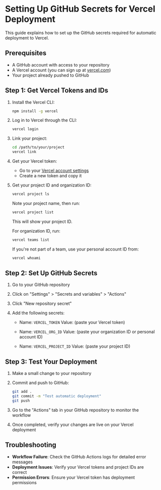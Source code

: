 # Setting Up GitHub Secrets for Vercel Deployment

This guide explains how to set up the GitHub secrets required for automatic deployment to Vercel.

## Prerequisites

- A GitHub account with access to your repository
- A Vercel account (you can sign up at [vercel.com](https://vercel.com))
- Your project already pushed to GitHub

## Step 1: Get Vercel Tokens and IDs

1. Install the Vercel CLI:
   ```bash
   npm install -g vercel
   ```

2. Log in to Vercel through the CLI:
   ```bash
   vercel login
   ```

3. Link your project:
   ```bash
   cd /path/to/your/project
   vercel link
   ```

4. Get your Vercel token:
   - Go to your [Vercel account settings](https://vercel.com/account/tokens)
   - Create a new token and copy it

5. Get your project ID and organization ID:
   ```bash
   vercel project ls
   ```
   Note your project name, then run:
   ```bash
   vercel project list
   ```
   This will show your project ID.

   For organization ID, run:
   ```bash
   vercel teams list
   ```
   If you're not part of a team, use your personal account ID from:
   ```bash
   vercel whoami
   ```

## Step 2: Set Up GitHub Secrets

1. Go to your GitHub repository
2. Click on "Settings" > "Secrets and variables" > "Actions"
3. Click "New repository secret"
4. Add the following secrets:

   - Name: `VERCEL_TOKEN`
     Value: (paste your Vercel token)

   - Name: `VERCEL_ORG_ID`
     Value: (paste your organization ID or personal account ID)

   - Name: `VERCEL_PROJECT_ID`
     Value: (paste your project ID)

## Step 3: Test Your Deployment

1. Make a small change to your repository
2. Commit and push to GitHub:
   ```bash
   git add .
   git commit -m "Test automatic deployment"
   git push
   ```

3. Go to the "Actions" tab in your GitHub repository to monitor the workflow
4. Once completed, verify your changes are live on your Vercel deployment

## Troubleshooting

- **Workflow Failure**: Check the GitHub Actions logs for detailed error messages
- **Deployment Issues**: Verify your Vercel tokens and project IDs are correct
- **Permission Errors**: Ensure your Vercel token has deployment permissions
